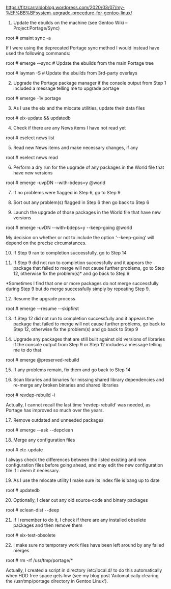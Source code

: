 https://fitzcarraldoblog.wordpress.com/2020/03/07/my-%EF%BB%BFsystem-upgrade-procedure-for-gentoo-linux/

1. Update the ebuilds on the machine (see Gentoo Wiki – Project:Portage/Sync)

root # emaint sync -a

If I were using the deprecated Portage sync method I would instead have used the following commands:

root # emerge --sync # Update the ebuilds from the main Portage tree

root # layman -S # Update the ebuilds from 3rd-party overlays

2. Upgrade the Portage package manager if the console output from Step 1 included a message telling me to upgrade portage

root # emerge -1v portage

3. As I use the eix and the mlocate utilities, update their data files

root # eix-update && updatedb

4. Check if there are any News items I have not read yet

root # eselect news list

5. Read new News items and make necessary changes, if any

root # eselect news read <n>

6. Perform a dry run for the upgrade of any packages in the World file that have new versions

root # emerge -uvpDN --with-bdeps=y @world

7. If no problems were flagged in Step 6, go to Step 9

8. Sort out any problem(s) flagged in Step 6 then go back to Step 6

9. Launch the upgrade of those packages in the World file that have new versions

root # emerge -uvDN --with-bdeps=y --keep-going @world

My decision on whether or not to include the option ‘--keep-going‘ will depend on the precise circumstances.

10. If Step 9 ran to completion successfully, go to Step 14

11. If Step 9 did not run to completion successfully and it appears the package that failed to merge will not cause further problems, go to Step 12, otherwise fix the problem(s)* and go back to Step 9

*Sometimes I find that one or more packages do not merge successfully during Step 9 but do merge successfully simply by repeating Step 9.

12. Resume the upgrade process

root # emerge --resume --skipfirst

13. If Step 12 did not run to completion successfully and it appears the package that failed to merge will not cause further problems, go back to Step 12, otherwise fix the problem(s) and go back to Step 9

14. Upgrade any packages that are still built against old versions of libraries if the console output from Step 9 or Step 12 includes a message telling me to do that

root # emerge @preserved-rebuild

15. If any problems remain, fix them and go back to Step 14

16. Scan libraries and binaries for missing shared library dependencies and re-merge any broken binaries and shared libraries

root # revdep-rebuild -i

Actually, I cannot recall the last time ‘revdep-rebuild‘ was needed, as Portage has improved so much over the years.

17. Remove outdated and unneeded packages

root # emerge --ask --depclean

18. Merge any configuration files

root # etc-update

I always check the differences between the listed existing and new configuration files before going ahead, and may edit the new configuration file if I deem it necessary.

19. As I use the mlocate utility I make sure its index file is bang up to date

root # updatedb

20. Optionally, I clear out any old source-code and binary packages

root # eclean-dist --deep

21. If I remember to do it, I check if there are any installed obsolete packages and then remove them

root # eix-test-obsolete

22. I make sure no temporary work files have been left around by any failed merges

root # rm -rf /usr/tmp/portage/*

Actually, I created a script in directory /etc/local.d/ to do this automatically when HDD free space gets low (see my blog post ‘Automatically clearing the /usr/tmp/portage directory in Gentoo Linux‘).
